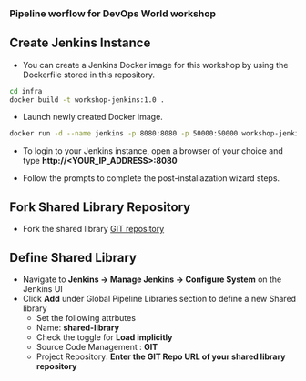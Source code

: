### Pipeline worflow for DevOps World workshop

## Create Jenkins Instance

* You can create a Jenkins Docker image for this workshop by using the Dockerfile stored in this repository.
```bash
cd infra
docker build -t workshop-jenkins:1.0 .
```
* Launch newly created Docker image.
```bash
docker run -d --name jenkins -p 8080:8080 -p 50000:50000 workshop-jenkins:1.0
```
* To login to your Jenkins instance, open a browser of your choice and type  **http://<YOUR_IP_ADDRESS>:8080**
  
* Follow the prompts to complete the post-installazation wizard steps.

## Fork Shared Library Repository

* Fork the shared library [GIT repository](https://github.com/AplimaTraining/shared-library)

## Define Shared Library

*  Navigate to **Jenkins -> Manage Jenkins -> Configure System** on the Jenkins UI
* Click **Add** under Global Pipeline Libraries section to define a new Shared library
  * Set the following attrbutes 
   * Name:  **shared-library**
   * Check the toggle for **Load implicitly**
   * Source Code Management : **GIT**
   * Project Repository: **Enter the GIT Repo URL of your shared library repository**
